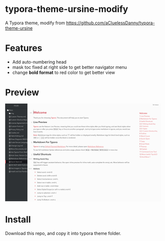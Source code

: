 # typora-theme-ursine-modify
 A Typora theme, modify from https://github.com/aCluelessDanny/typora-theme-ursine

# Features

 - Add auto-numbering head
 - mask toc fixed at right side to get better navigator menu
 - change **bold format** to red color to get better view

# Preview

 ![preview](./preview.jpg)

# Install

Download this repo, and copy it into typora theme folder.
